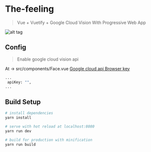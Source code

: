 # The-feeling

> Vue + Vuetify + Google Cloud Vision With Progressive Web App

![alt tag](http://i.imgur.com/7y6NNJP.png)

## Config
> Enable google cloud vision api 

At -> src/components/Face.vue     [Google cloud api Browser key](https://console.cloud.google.com/apis/dashboard)

``` bash
...
 apiKey: "",
...

```

## Build Setup

``` bash
# install dependencies
yarn install

# serve with hot reload at localhost:8080
yarn run dev

# build for production with minification
yarn run build


```

